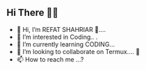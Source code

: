 ## Hi There 👋😄

- 👋 Hi, I’m REFAT SHAHRIAR 🙋.... 
- 👀 I’m interested in Coding.. . 
- 🌱 I’m currently learning CODING... 
- 💞️ I’m looking to collaborate on Termux.... 👀
- 📫 How to reach me ...? 

<!---
REFAT-156/REFAT-156 is a ✨ special ✨ repository because its `README.md` (this file) appears on your GitHub profile.
You can click the Preview link to take a look at your changes.
--->
